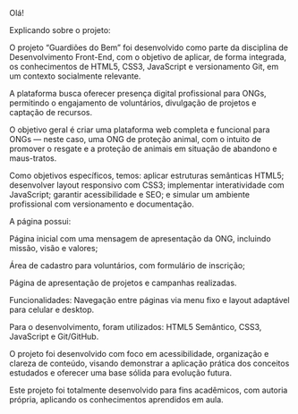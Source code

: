 Olá!

Explicando sobre o projeto:

O projeto “Guardiões do Bem” foi desenvolvido como parte da disciplina de Desenvolvimento Front-End, com o objetivo de aplicar, de forma integrada, os conhecimentos de HTML5, CSS3, JavaScript e versionamento Git, em um contexto socialmente relevante.

A plataforma busca oferecer presença digital profissional para ONGs, permitindo o engajamento de voluntários, divulgação de projetos e captação de recursos.

O objetivo geral é criar uma plataforma web completa e funcional para ONGs — neste caso, uma ONG de proteção animal, com o intuito de promover o resgate e a proteção de animais em situação de abandono e maus-tratos.

Como objetivos específicos, temos:
aplicar estruturas semânticas HTML5; desenvolver layout responsivo com CSS3; implementar interatividade com JavaScript; garantir acessibilidade e SEO; e simular um ambiente profissional com versionamento e documentação.

A página possui:

Página inicial com uma mensagem de apresentação da ONG, incluindo missão, visão e valores;

Área de cadastro para voluntários, com formulário de inscrição;

Página de apresentação de projetos e campanhas realizadas.

Funcionalidades:
Navegação entre páginas via menu fixo e layout adaptável para celular e desktop.

Para o desenvolvimento, foram utilizados:
HTML5 Semântico, CSS3, JavaScript e Git/GitHub.

O projeto foi desenvolvido com foco em acessibilidade, organização e clareza de conteúdo, visando demonstrar a aplicação prática dos conceitos estudados e oferecer uma base sólida para evolução futura.

Este projeto foi totalmente desenvolvido para fins acadêmicos, com autoria própria, aplicando os conhecimentos aprendidos em aula.